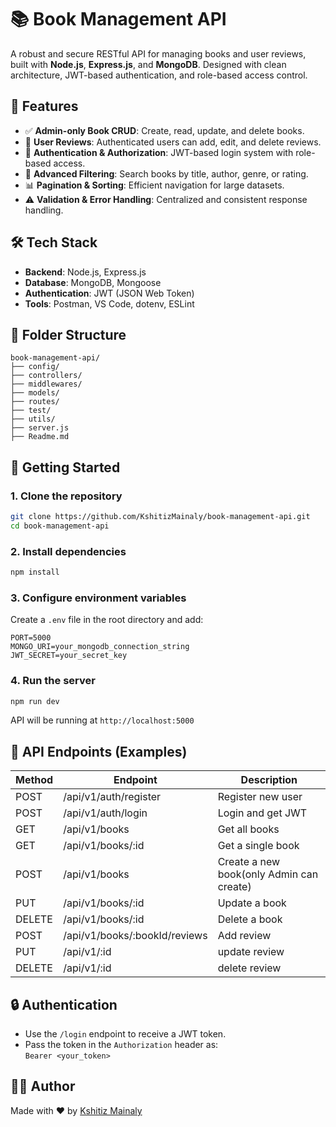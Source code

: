 
# 📚 Book Management API

A robust and secure RESTful API for managing books and user reviews, built with **Node.js**, **Express.js**, and **MongoDB**. Designed with clean architecture, JWT-based authentication, and role-based access control.

## 🚀 Features

- ✅ **Admin-only Book CRUD**: Create, read, update, and delete books.
- 🧾 **User Reviews**: Authenticated users can add, edit, and delete reviews.
- 🔐 **Authentication & Authorization**: JWT-based login system with role-based access.
- 🔎 **Advanced Filtering**: Search books by title, author, genre, or rating.
- 📊 **Pagination & Sorting**: Efficient navigation for large datasets.
- ⚠️ **Validation & Error Handling**: Centralized and consistent response handling.

## 🛠 Tech Stack

- **Backend**: Node.js, Express.js
- **Database**: MongoDB, Mongoose
- **Authentication**: JWT (JSON Web Token)
- **Tools**: Postman, VS Code, dotenv, ESLint

## 📁 Folder Structure

```
book-management-api/
├── config/
├── controllers/
├── middlewares/
├── models/
├── routes/
├── test/
├── utils/
├── server.js
├── Readme.md
```

## 🧪 Getting Started

### 1. Clone the repository

```bash
git clone https://github.com/KshitizMainaly/book-management-api.git
cd book-management-api
```

### 2. Install dependencies

```bash
npm install
```

### 3. Configure environment variables

Create a `.env` file in the root directory and add:

```env
PORT=5000
MONGO_URI=your_mongodb_connection_string
JWT_SECRET=your_secret_key
```

### 4. Run the server

```bash
npm run dev
```

API will be running at `http://localhost:5000`

## 🧪 API Endpoints (Examples)

| Method | Endpoint                  | Description                     |
|--------|---------------------------|---------------------------------|
| POST   | /api/v1/auth/register     | Register new user               |
| POST   | /api/v1/auth/login        | Login and get JWT               |
| GET    | /api/v1/books             | Get all books                   |
| GET    | /api/v1/books/:id            | Get a single book               |
| POST   | /api/v1/books             | Create a new book(only Admin can create) 
| PUT    | /api/v1/books/:id         | Update a book     |
| DELETE | /api/v1/books/:id         | Delete a book      |
| POST   | /api/v1/books/:bookId/reviews    | Add review           |
| PUT  | /api/v1/:id    | update review           |
| DELETE   | /api/v1/:id    | delete review           |




## 🔒 Authentication

- Use the `/login` endpoint to receive a JWT token.
- Pass the token in the `Authorization` header as:  
  `Bearer <your_token>`



## 🙋‍♂️ Author

Made with ❤️ by [Kshitiz Mainaly](https://github.com/KshitizMainaly)

